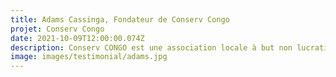 ```yaml
---
title: Adams Cassinga, Fondateur de Conserv Congo
projet: Conserv Congo
date: 2021-10-09T12:00:00.074Z
description: Conserv CONGO est une association locale à but non lucratif qui se concentre sur la lutte contre le fléau du trafic d'espèces sauvages en RDC et dans la région de l'Afrique centrale.  Notre mission est de préserver la biodiversité du bassin du Congo.En plus de poursuivre les trafiquants et de les traduire en justice, nous Encourageons les communautés à s'impliquer dans l'agroforesterie comme une option au braconnage, mais aussi comme un outil pour créer la sécurité alimentaire. Nous sensibilisons les populations à l'importance d'appliquer une bonne éthique environnementale dans la lutte contre le changement climatique.En tant que seule organisation active en Afrique centrale à travailler sur le terrain contre le trafic d'animaux sauvages, nous avons enquêté sur plus de 3000 cas de trafic d'animaux sauvages, y compris le trafic transfrontalier et transfrontalier. Nous avons procédé, avec les autorités, à plus de 2000 arrestations de plus de 1500 trafiquants, dont plus de 800 ont été poursuivis. Au cours des neuf dernières années, nous avons sauvé de nombreux animaux vivants 209 grands singes, plus de 500 singes, crocodiles, tortues, perroquets gris africains, pangolins, serpents et oiseaux. Tous ces animaux sont placés dans divers sanctuaires, à travers le pays.Social media
image: images/testimonial/adams.jpg
---
```

